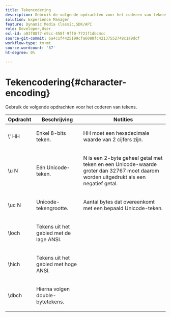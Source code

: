 ```yaml
---
title: Tekencodering
description: Gebruik de volgende opdrachten voor het coderen van tekens.
solution: Experience Manager
feature: Dynamic Media Classic,SDK/API
role: Developer,User
exl-id: a03f08f7-e9cc-458f-9ff0-7721f1dbc4cc
source-git-commit: 6a4c1f4425199cfa6088fc42137552748c1a9dcf
workflow-type: tm+mt
source-wordcount: '87'
ht-degree: 0%

---
```


# Tekencodering{#character-encoding}

Gebruik de volgende opdrachten voor het coderen van tekens.

<table id="table_EB0C1B674BEA4A37964FB4BF559E0005"> 
 <thead> 
  <tr> 
   <th class="entry"> Opdracht </th> 
   <th class="entry"> Beschrijving </th> 
   <th class="entry"> Notities </th> 
  </tr> 
 </thead>
 <tbody> 
  <tr> 
   <td> <span class="codeph">\'<span class="varname"> HH</span></span> </td> 
   <td> <p>Enkel 8-bits teken. </p> </td> 
   <td> <p><span class="varname"> HH</span> moet een hexadecimale waarde van 2 cijfers zijn. </p> </td> 
  </tr> 
  <tr> 
   <td> <span class="codeph">\u<span class="varname"> N</span></span> </td> 
   <td> <p>Eén Unicode-teken. </p> </td> 
   <td> <p><span class="varname"> N</span> is een 2-byte geheel getal met teken en een Unicode-waarde groter dan 32767 moet daarom worden uitgedrukt als een negatief getal. </p> </td> 
  </tr> 
  <tr> 
   <td> <span class="codeph">\uc<span class="varname"> N</span></span> </td> 
   <td> <p>Unicode-tekengrootte. </p> </td> 
   <td> <p>Aantal bytes dat overeenkomt met een bepaald Unicode-teken. </p> </td> 
  </tr> 
  <tr> 
   <td> <span class="codeph"> \loch </span> </td> 
   <td> <p>Tekens uit het gebied met de lage ANSI. </p> </td> 
   <td> <p> </p> </td> 
  </tr> 
  <tr> 
   <td> <span class="codeph"> \hich </span> </td> 
   <td> <p>Tekens uit het gebied met hoge ANSI. </p> </td> 
   <td> <p> </p> </td> 
  </tr> 
  <tr> 
   <td> <span class="codeph"> \dbch </span> </td> 
   <td> <p>Hierna volgen double-bytetekens. </p> </td> 
   <td> <p> </p> </td> 
  </tr> 
 </tbody> 
</table>
